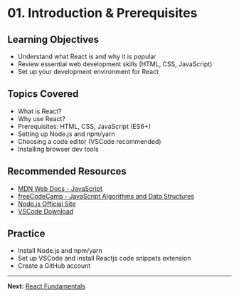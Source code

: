 # 01. Introduction & Prerequisites

## Learning Objectives
- Understand what React is and why it is popular
- Review essential web development skills (HTML, CSS, JavaScript)
- Set up your development environment for React

## Topics Covered
- What is React?
- Why use React?
- Prerequisites: HTML, CSS, JavaScript (ES6+)
- Setting up Node.js and npm/yarn
- Choosing a code editor (VSCode recommended)
- Installing browser dev tools

## Recommended Resources
- [MDN Web Docs - JavaScript](https://developer.mozilla.org/en-US/docs/Web/JavaScript)
- [freeCodeCamp - JavaScript Algorithms and Data Structures](https://www.freecodecamp.org/learn/javascript-algorithms-and-data-structures/)
- [Node.js Official Site](https://nodejs.org/)
- [VSCode Download](https://code.visualstudio.com/)

## Practice
- Install Node.js and npm/yarn
- Set up VSCode and install Reactjs code snippets extension
- Create a GitHub account

---

**Next:** [React Fundamentals](../02-fundamentals/README.md)